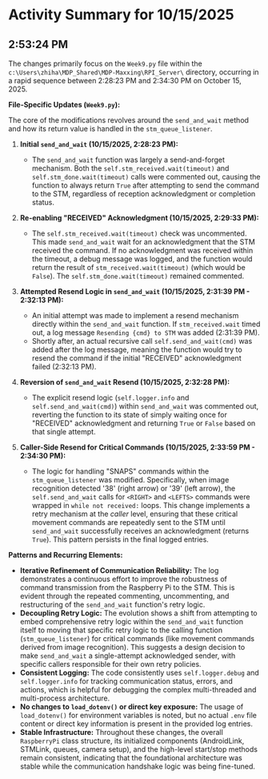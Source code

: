 # Activity Summary for 10/15/2025

## 2:53:24 PM
The changes primarily focus on the `Week9.py` file within the `c:\Users\zhiha\MDP_Shared\MDP-Maxxing\RPI_Server\` directory, occurring in a rapid sequence between 2:28:23 PM and 2:34:30 PM on October 15, 2025.

**File-Specific Updates (`Week9.py`):**

The core of the modifications revolves around the `send_and_wait` method and how its return value is handled in the `stm_queue_listener`.

1.  **Initial `send_and_wait` (10/15/2025, 2:28:23 PM):**
    *   The `send_and_wait` function was largely a send-and-forget mechanism. Both the `self.stm_received.wait(timeout)` and `self.stm_done.wait(timeout)` calls were commented out, causing the function to always return `True` after attempting to send the command to the STM, regardless of reception acknowledgment or completion status.

2.  **Re-enabling "RECEIVED" Acknowledgment (10/15/2025, 2:29:33 PM):**
    *   The `self.stm_received.wait(timeout)` check was uncommented. This made `send_and_wait` wait for an acknowledgment that the STM received the command. If no acknowledgment was received within the timeout, a debug message was logged, and the function would return the result of `stm_received.wait(timeout)` (which would be `False`). The `self.stm_done.wait(timeout)` remained commented.

3.  **Attempted Resend Logic in `send_and_wait` (10/15/2025, 2:31:39 PM - 2:32:13 PM):**
    *   An initial attempt was made to implement a resend mechanism directly within the `send_and_wait` function. If `stm_received.wait` timed out, a log message `Resending {cmd} to STM` was added (2:31:39 PM).
    *   Shortly after, an actual recursive call `self.send_and_wait(cmd)` was added after the log message, meaning the function would try to resend the command if the initial "RECEIVED" acknowledgment failed (2:32:13 PM).

4.  **Reversion of `send_and_wait` Resend (10/15/2025, 2:32:28 PM):**
    *   The explicit resend logic (`self.logger.info` and `self.send_and_wait(cmd)`) within `send_and_wait` was commented out, reverting the function to its state of simply waiting once for "RECEIVED" acknowledgment and returning `True` or `False` based on that single attempt.

5.  **Caller-Side Resend for Critical Commands (10/15/2025, 2:33:59 PM - 2:34:30 PM):**
    *   The logic for handling "SNAPS" commands within the `stm_queue_listener` was modified. Specifically, when image recognition detected '38' (right arrow) or '39' (left arrow), the `self.send_and_wait` calls for `<RIGHT>` and `<LEFTS>` commands were wrapped in `while not received:` loops. This change implements a retry mechanism at the *caller* level, ensuring that these critical movement commands are repeatedly sent to the STM until `send_and_wait` successfully receives an acknowledgment (returns `True`). This pattern persists in the final logged entries.

**Patterns and Recurring Elements:**

*   **Iterative Refinement of Communication Reliability:** The log demonstrates a continuous effort to improve the robustness of command transmission from the Raspberry Pi to the STM. This is evident through the repeated commenting, uncommenting, and restructuring of the `send_and_wait` function's retry logic.
*   **Decoupling Retry Logic:** The evolution shows a shift from attempting to embed comprehensive retry logic within the `send_and_wait` function itself to moving that specific retry logic to the calling function (`stm_queue_listener`) for critical commands (like movement commands derived from image recognition). This suggests a design decision to make `send_and_wait` a single-attempt acknowledged sender, with specific callers responsible for their own retry policies.
*   **Consistent Logging:** The code consistently uses `self.logger.debug` and `self.logger.info` for tracking communication status, errors, and actions, which is helpful for debugging the complex multi-threaded and multi-process architecture.
*   **No changes to `load_dotenv()` or direct key exposure:** The usage of `load_dotenv()` for environment variables is noted, but no actual `.env` file content or direct key information is present in the provided log entries.
*   **Stable Infrastructure:** Throughout these changes, the overall `RaspberryPi` class structure, its initialized components (AndroidLink, STMLink, queues, camera setup), and the high-level start/stop methods remain consistent, indicating that the foundational architecture was stable while the communication handshake logic was being fine-tuned.
